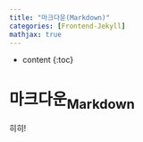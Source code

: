 ```yaml
---
title: "마크다운(Markdown)"
categories: [Frontend-Jekyll]
mathjax: true
---
```


* content
{:toc}
# 마크다운<sub>Markdown</sub>

히히!


